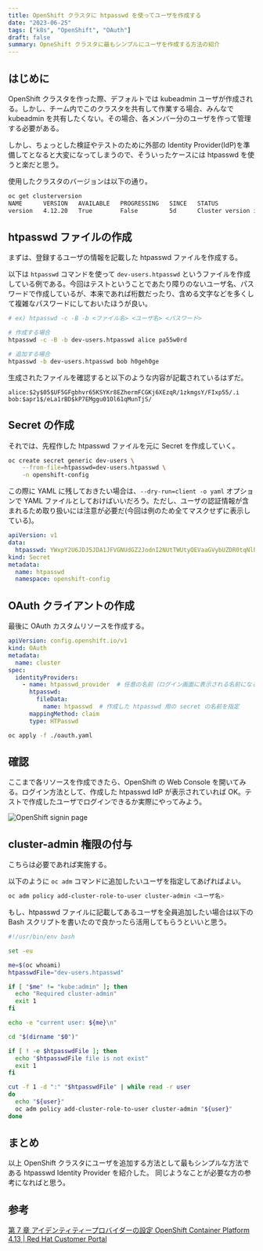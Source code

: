 ```yaml
---
title: OpenShift クラスタに htpasswd を使ってユーザを作成する
date: "2023-06-25"
tags: ["k8s", "OpenShift", "OAuth"]
draft: false
summary: OpneShift クラスタに最もシンプルにユーザを作成する方法の紹介
---
```


## はじめに

OpenShift クラスタを作った際、デフォルトでは kubeadmin ユーザが作成される。しかし、チーム内でこのクラスタを共有して作業する場合、みんなで kubeadmin を共有したくない。その場合、各メンバー分のユーザを作って管理する必要がある。

しかし、ちょっとした検証やテストのために外部の Identity Provider(IdP)を準備してとなると大変になってしまうので、そういったケースには htpasswd を使うと楽だと思う。

使用したクラスタのバージョンは以下の通り。

```bash
oc get clusterversion
NAME      VERSION   AVAILABLE   PROGRESSING   SINCE   STATUS
version   4.12.20   True        False         5d      Cluster version is 4.12.20
```

## htpasswd ファイルの作成

まずは、登録するユーザの情報を記載した htpasswd ファイルを作成する。

以下は `htpasswd` コマンドを使って `dev-users.htpasswd` というファイルを作成している例である。今回はテストということであたり障りのないユーザ名、パスワードで作成しているが、本来であれば桁数だったり、含める文字などを多くして複雑なパスワードにしておいたほうが良い。

```bash
# ex) htpasswd -c -B -b <ファイル名> <ユーザ名> <パスワード>

# 作成する場合
htpasswd -c -B -b dev-users.htpasswd alice pa55w0rd

# 追加する場合
htpasswd -b dev-users.htpasswd bob h0geh0ge
```

生成されたファイルを確認すると以下のような内容が記載されているはずだ。

```htpasswd:dev-users.htpasswd
alice:$2y$05$UF5GFgbhvr65KSYKr8EZhermFCGKj6XEzqR/1zkmgsY/FIxp55/.i
bob:$apr1$/eLa1rBD$kP7EMggu01Ol61qMunTjS/
```

## Secret の作成

それでは、先程作した htpasswd ファイルを元に Secret を作成していく。

```bash
oc create secret generic dev-users \
    --from-file=htpasswd=dev-users.htpasswd \
    -n openshift-config
```

この際に YAML に残しておきたい場合は、`--dry-run=client -o yaml` オプションで YAML ファイルとしておけばいいだろう。ただし、ユーザの認証情報が含まれるため取り扱いには注意が必要だ(今回は例のため全てマスクせずに表示している)。

```yaml:secret.yaml showLineNumbers
apiVersion: v1
data:
  htpasswd: YWxpY2U6JDJ5JDA1JFVGNUdGZ2JodnI2NUtTWUtyOEVaaGVybUZDR0tqNlhFenFSLzF6a21nc1kvRkl4cDU1Ly5pCmJvYjokYXByMSQvZUxhMXJCRCRrUDdFTWdndTAxT2w2MXFNdW5UalMvCg==
kind: Secret
metadata:
  name: htpasswd
  namespace: openshift-config
```

## OAuth クライアントの作成

最後に OAuth カスタムリソースを作成する。

```yaml:oauth.yaml showLineNumbers
apiVersion: config.openshift.io/v1
kind: OAuth
metadata:
  name: cluster
spec:
  identityProviders:
    - name: htpasswd_provider  # 任意の名前（ログイン画面に表示される名前になる）
      htpasswd:
        fileData:
          name: htpasswd  # 作成した htpasswd 用の secret の名前を指定
      mappingMethod: claim
      type: HTPasswd
```

```bash
oc apply -f ./oauth.yaml
```

## 確認

ここまで各リソースを作成できたら、OpenShift の Web Console を開いてみる。ログイン方法として、作成した htpasswd IdP が表示されていれば OK。テストで作成したユーザでログインできるか実際にやってみよう。

![OpenShift signin page](https://user-images.githubusercontent.com/38056766/248536983-5b9ef71d-c3e6-4d81-95aa-e592a83c80ca.png)

## cluster-admin 権限の付与

こちらは必要であれば実施する。

以下のように `oc adm` コマンドに追加したいユーザを指定してあげればよい。

```bash
oc adm policy add-cluster-role-to-user cluster-admin <ユーザ名>
```

もし、htpasswd ファイルに記載してあるユーザを全員追加したい場合は以下の Bash スクリプトを書いたので良かったら活用してもらうといいと思う。

```bash:assign-cluster-admin.sh showLineNumbers
#!/usr/bin/env bash

set -eu

me=$(oc whoami)
htpasswdFile="dev-users.htpasswd"

if [ "$me" != "kube:admin" ]; then
  echo "Required cluster-admin"
  exit 1
fi

echo -e "current user: ${me}\n"

cd "$(dirname "$0")"

if [ ! -e $htpasswdFile ]; then
  echo "$htpasswdFile file is not exist"
  exit 1
fi

cut -f 1 -d ":" "$htpasswdFile" | while read -r user
do
  echo "${user}"
  oc adm policy add-cluster-role-to-user cluster-admin "${user}"
done
```

## まとめ

以上 OpenShift クラスタにユーザを追加する方法として最もシンプルな方法である htpasswd Identity Provider を紹介した。
同じようなことが必要な方の参考になればと思う。

## 参考

[第 7 章 アイデンティティープロバイダーの設定 OpenShift Container Platform 4\.13 \| Red Hat Customer Portal](https://access.redhat.com/documentation/ja-jp/openshift_container_platform/4.13/html/authentication_and_authorization/configuring-identity-providers#configuring-htpasswd-identity-provider)
